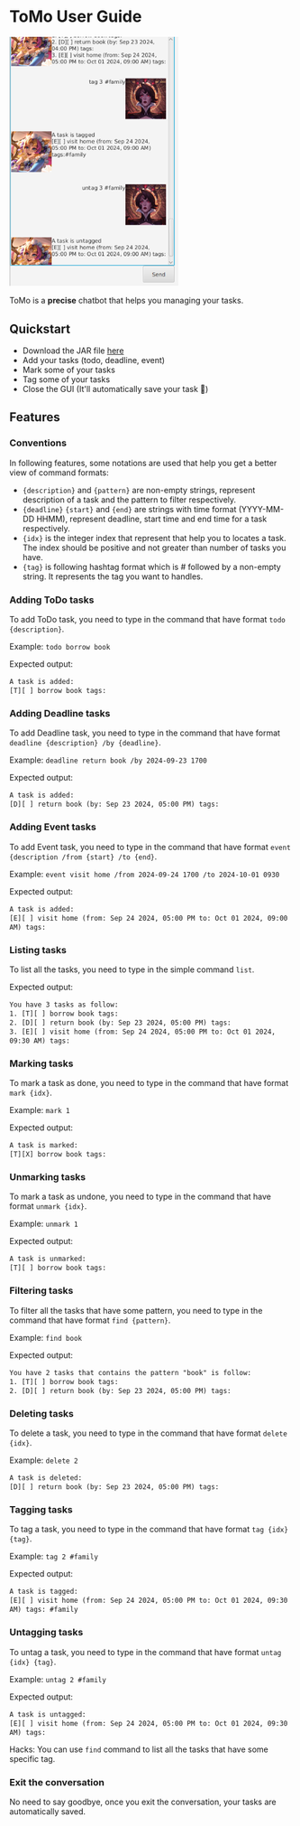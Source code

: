 # ToMo User Guide

<img src="/docs/Ui.png" alt="Eli chatbot screenshot" width="300"/>

ToMo is a **precise** chatbot that helps you managing your tasks.

## Quickstart
- Download the JAR file [here](https://github.com/kienvumrpm/ip/releases)
- Add your tasks (todo, deadline, event)
- Mark some of your tasks
- Tag some of your tasks
- Close the GUI (It'll automatically save your task 🤯)

## Features
### Conventions
In following features, some notations are used that help you get a better view of command formats:
- `{description}` and `{pattern}` are non-empty strings, represent description of a task and the pattern to filter respectively.
- `{deadline}` `{start}` and `{end}` are strings with time format (YYYY-MM-DD HHMM), represent deadline, start time and end time for a task respectively.
- `{idx}` is the integer index that represent that help you to locates a task. The index should be positive and not greater than number of tasks you have.
- `{tag}` is following hashtag format which is # followed by a non-empty string. It represents the tag you want to handles.
### Adding ToDo tasks
To add ToDo task, you need to type in the command that have format `todo {description}`.

Example: `todo borrow book`

Expected output: 
```
A task is added:
[T][ ] borrow book tags:
```
### Adding Deadline tasks
To add Deadline task, you need to type in the command that have format `deadline {description} /by {deadline}`.

Example: `deadline return book /by 2024-09-23 1700`

Expected output:
```
A task is added:
[D][ ] return book (by: Sep 23 2024, 05:00 PM) tags:
```
### Adding Event tasks
To add Event task, you need to type in the command that have format `event {description /from {start} /to {end}`.

Example: `event visit home /from 2024-09-24 1700 /to 2024-10-01 0930`

Expected output:
```
A task is added:
[E][ ] visit home (from: Sep 24 2024, 05:00 PM to: Oct 01 2024, 09:00 AM) tags:
```
### Listing tasks
To list all the tasks, you need to type in the simple command `list`.

Expected output: 
```
You have 3 tasks as follow:
1. [T][ ] borrow book tags:
2. [D][ ] return book (by: Sep 23 2024, 05:00 PM) tags:
3. [E][ ] visit home (from: Sep 24 2024, 05:00 PM to: Oct 01 2024, 09:30 AM) tags:
```
### Marking tasks
To mark a task as done, you need to type in the command that have format `mark {idx}`.

Example: `mark 1`

Expected output:
```
A task is marked:
[T][X] borrow book tags:
```
### Unmarking tasks
To mark a task as undone, you need to type in the command that have format `unmark {idx}`.

Example: `unmark 1`

Expected output:
```
A task is unmarked:
[T][ ] borrow book tags:
```
### Filtering tasks
To filter all the tasks that have some pattern, you need to type in the command that have format `find {pattern}`.

Example: `find book`

Expected output:
```
You have 2 tasks that contains the pattern "book" is follow:
1. [T][ ] borrow book tags:
2. [D][ ] return book (by: Sep 23 2024, 05:00 PM) tags:
```
### Deleting tasks
To delete a task, you need to type in the command that have format `delete {idx}`.

Example: `delete 2`
```
A task is deleted:
[D][ ] return book (by: Sep 23 2024, 05:00 PM) tags:
```
### Tagging tasks
To tag a task, you need to type in the command that have format `tag {idx} {tag}`.

Example: `tag 2 #family`

Expected output:
```
A task is tagged:
[E][ ] visit home (from: Sep 24 2024, 05:00 PM to: Oct 01 2024, 09:30 AM) tags: #family
```
### Untagging tasks
To untag a task, you need to type in the command that have format `untag {idx} {tag}`.

Example: `untag 2 #family`

Expected output:
```
A task is untagged:
[E][ ] visit home (from: Sep 24 2024, 05:00 PM to: Oct 01 2024, 09:30 AM) tags:
```

Hacks: You can use `find` command to list all the tasks that have some specific tag.

### Exit the conversation
No need to say goodbye, once you exit the conversation, your tasks are automatically saved.
